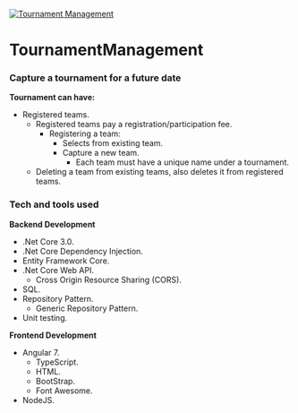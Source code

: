 [![Tournament Management](https://github.com/McebisiMK/TournamentManagement/actions/workflows/dotnetcore.yml/badge.svg)](https://github.com/McebisiMK/TournamentManagement/actions/workflows/dotnetcore.yml)

# TournamentManagement

### Capture a tournament for a future date

**Tournament can have:**

- Registered teams.
  - Registered teams pay a registration/participation fee.
    - Registering a team:
      - Selects from existing team.
      - Capture a new team.
        - Each team must have a unique name under a tournament.
  - Deleting a team from existing teams, also deletes it from registered teams.

### Tech and tools used

**Backend Development**

- .Net Core 3.0.
- .Net Core Dependency Injection.
- Entity Framework Core.
- .Net Core Web API.
  - Cross Origin Resource Sharing (CORS).
- SQL.
- Repository Pattern.
  - Generic Repository Pattern.
- Unit testing.

**Frontend Development**

- Angular 7.
  - TypeScript.
  - HTML.
  - BootStrap.
  - Font Awesome.
- NodeJS.
